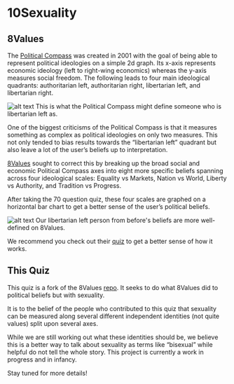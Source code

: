 # 10Sexuality

## 8Values 
The [Political Compass](https://www.politicalcompass.org/) was created in 2001 with the goal of being able to represent political ideologies on a simple 2d graph. Its x-axis represents economic ideology (left to right-wing economics) whereas the y-axis measures social freedom. The following leads to four main ideological quadrants: authoritarian left, authoritarian right, libertarian left, and libertarian right.

![alt text](https://qph.fs.quoracdn.net/main-qimg-62c5d2b208ffd92fb5331453391af9b6)
This is what the Political Compass might define someone who is libertarian left as. 


One of the biggest criticisms of the Political Compass is that it measures something as complex as political ideologies on only two measures. This not only tended to bias results towards the “libertarian left” quadrant but also leave a lot of the user’s beliefs up to interpretation. 

[8Values](https://github.com/8values/8values.github.io#readme) sought to correct this by breaking up the broad social and economic Political Compass axes into eight more specific beliefs spanning across four ideological scales: Equality vs Markets, Nation vs World, Liberty vs Authority, and Tradition vs Progress.

After taking the 70 question quiz, these four scales are graphed on a horizontal bar chart to get a better sense of the user’s political beliefs. 

![alt text](https://abload.de/img/8values2rsy8.png)
Our libertarian left person from before's beliefs are more well-defined on 8Values.

We recommend you check out their [quiz](https://8values.github.io/) to get a better sense of how it works.

## This Quiz
This quiz is a fork of the 8Values [repo](https://github.com/8values/). It seeks to do what 8Values did to political beliefs but with sexuality. 

It is to the belief of the people who contributed to this quiz that sexuality can be measured along several different independent identities (not quite values) split upon several axes.

While we are still working out what these identities should be, we believe this is a better way to talk about sexuality as terms like “bisexual” while helpful do not tell the whole story. This project is currently a work in progress and in infancy.

Stay tuned for more details!

